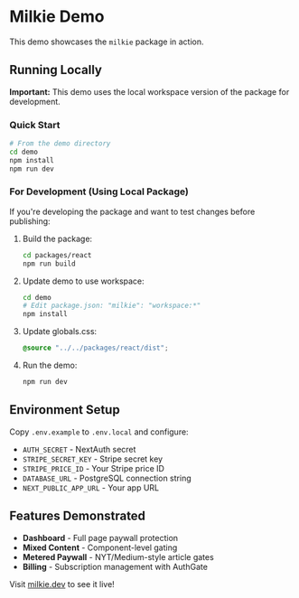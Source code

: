 # Milkie Demo

This demo showcases the `milkie` package in action.

## Running Locally

**Important:** This demo uses the local workspace version of the package for development.

### Quick Start

```bash
# From the demo directory
cd demo
npm install
npm run dev
```

### For Development (Using Local Package)

If you're developing the package and want to test changes before publishing:

1. Build the package:

   ```bash
   cd packages/react
   npm run build
   ```

2. Update demo to use workspace:

   ```bash
   cd demo
   # Edit package.json: "milkie": "workspace:*"
   npm install
   ```

3. Update globals.css:

   ```css
   @source "../../packages/react/dist";
   ```

4. Run the demo:
   ```bash
   npm run dev
   ```

## Environment Setup

Copy `.env.example` to `.env.local` and configure:

- `AUTH_SECRET` - NextAuth secret
- `STRIPE_SECRET_KEY` - Stripe secret key
- `STRIPE_PRICE_ID` - Your Stripe price ID
- `DATABASE_URL` - PostgreSQL connection string
- `NEXT_PUBLIC_APP_URL` - Your app URL

## Features Demonstrated

- **Dashboard** - Full page paywall protection
- **Mixed Content** - Component-level gating
- **Metered Paywall** - NYT/Medium-style article gates
- **Billing** - Subscription management with AuthGate

Visit [milkie.dev](https://milkie.dev) to see it live!
